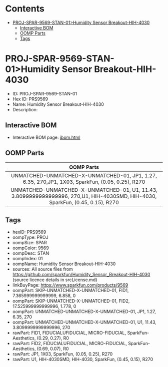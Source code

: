 



Contents
========

* [PROJ-SPAR-9569-STAN-01>Humidity Sensor Breakout-HIH-4030](#proj-spar-9569-stan-01humidity-sensor-breakout-hih-4030)
	* [Interactive BOM](#interactive-bom)
	* [OOMP Parts](#oomp-parts)
	* [Tags](#tags)

# PROJ-SPAR-9569-STAN-01>Humidity Sensor Breakout-HIH-4030

- ID: PROJ-SPAR-9569-STAN-01
- Hex ID: PRS9569
- Name: Humidity Sensor Breakout-HIH-4030
- Description: 

## Interactive BOM

- Interactive BOM page: [ibom.html](kicad/bom/ibom.html)

## OOMP Parts
  

|OOMP Parts|
| :---: |
|UNMATCHED-UNMATCHED-X-UNMATCHED-01, JP1, 1.27, 6.35, 270,JP1, 1X03, SparkFun, (0.05, 0.25), R270|
|UNMATCHED-UNMATCHED-X-UNMATCHED-01, U1, 11.43, 3.8099999999999996, 270,U1, HIH-4030SMD, HIH-4030, SparkFun, (0.45, 0.15), R270|

## Tags

- hexID: PRS9569
- oompType: PROJ
- oompSize: SPAR
- oompColor: 9569
- oompDesc: STAN
- oompIndex: 01
- oompName: Humidity Sensor Breakout-HIH-4030
- sources: All source files from https://github.com/sparkfun/Humidity_Sensor_Breakout-HIH-4030 (source licence details in srcLicense.md)
- linkBuyPage: https://www.sparkfun.com/products/9569
- oompPart: SKIP-UNMATCHED-X-UNMATCHED-01, FID1, 7.365999999999999, 6.858, 0
- oompPart: SKIP-UNMATCHED-X-UNMATCHED-01, FID2, 17.525999999999996, 1.778, 0
- oompPart: UNMATCHED-UNMATCHED-X-UNMATCHED-01, JP1, 1.27, 6.35, 270
- oompPart: UNMATCHED-UNMATCHED-X-UNMATCHED-01, U1, 11.43, 3.8099999999999996, 270
- rawPart: FID1, FIDUCIALUFIDUCIAL, MICRO-FIDUCIAL, SparkFun-Aesthetics, (0.29, 0.27), R0
- rawPart: FID2, FIDUCIALUFIDUCIAL, MICRO-FIDUCIAL, SparkFun-Aesthetics, (0.69, 0.07), R0
- rawPart: JP1, 1X03, SparkFun, (0.05, 0.25), R270
- rawPart: U1, HIH-4030SMD, HIH-4030, SparkFun, (0.45, 0.15), R270
